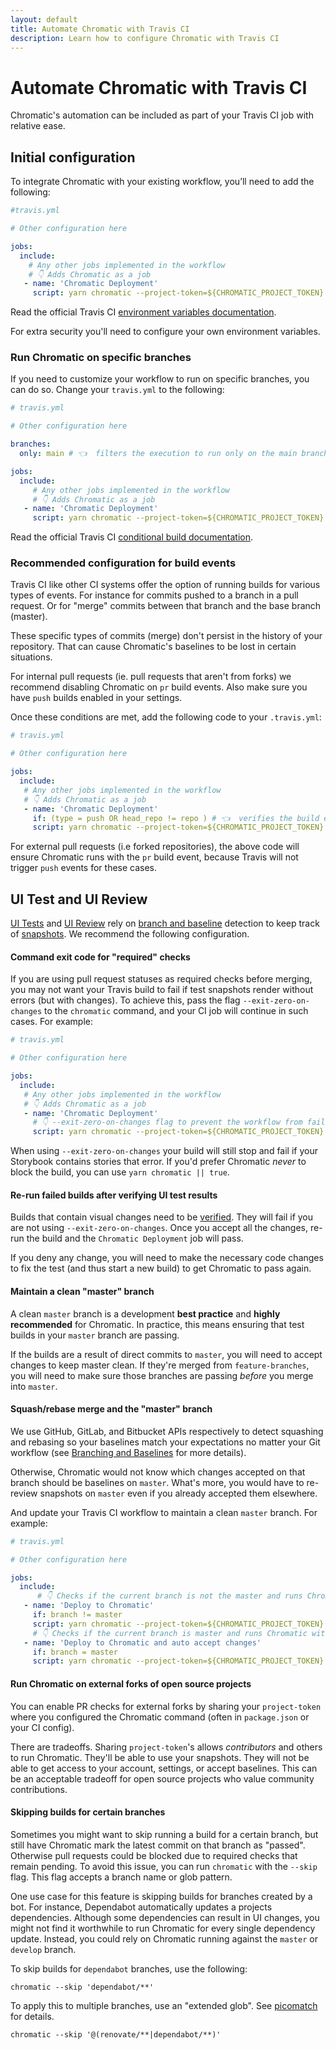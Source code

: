 ```yaml
---
layout: default
title: Automate Chromatic with Travis CI
description: Learn how to configure Chromatic with Travis CI
---
```


# Automate Chromatic with Travis CI

Chromatic's automation can be included as part of your Travis CI job with relative ease.

## Initial configuration

To integrate Chromatic with your existing workflow, you’ll need to add the following:

```yml
#travis.yml

# Other configuration here

jobs:
  include:
    # Any other jobs implemented in the workflow
    # 👇 Adds Chromatic as a job
   - name: 'Chromatic Deployment'
     script: yarn chromatic --project-token=${CHROMATIC_PROJECT_TOKEN}
```

<div class="aside">
Read the official Travis CI <a href="https://docs.travis-ci.com/user/environment-variables/"> environment variables documentation</a>.
</div>

For extra security you'll need to configure your own environment variables.

### Run Chromatic on specific branches

If you need to customize your workflow to run on specific branches, you can do so. Change your `travis.yml` to the following:

```yml
# travis.yml

# Other configuration here

branches:
  only: main # 👈  filters the execution to run only on the main branch

jobs:
  include:
     # Any other jobs implemented in the workflow
     # 👇 Adds Chromatic as a job
   - name: 'Chromatic Deployment'
     script: yarn chromatic --project-token=${CHROMATIC_PROJECT_TOKEN}
```

<div class="aside">
Read the official Travis CI <a href="https://docs.travis-ci.com/user/conditional-builds-stages-jobs/"> conditional build documentation</a>.
</div>

### Recommended configuration for build events

Travis CI like other CI systems offer the option of running builds for various types of events. For instance for commits pushed to a branch in a pull request. Or for "merge" commits between that branch and the base branch (master).

These specific types of commits (merge) don't persist in the history of your repository. That can cause Chromatic's baselines to be lost in certain situations. 

For internal pull requests (ie. pull requests that aren't from forks) we recommend disabling Chromatic on `pr` build events. Also make sure you have `push` builds enabled in your settings. 

Once these conditions are met, add the following code to your `.travis.yml`:

```yml
# travis.yml

# Other configuration here

jobs:
  include:
   # Any other jobs implemented in the workflow
   # 👇 Adds Chromatic as a job
   - name: 'Chromatic Deployment'
     if: (type = push OR head_repo != repo ) # 👈  verifies the build event type or if it's a forked repository
     script: yarn chromatic --project-token=${CHROMATIC_PROJECT_TOKEN}
```

For external pull requests (i.e forked repositories), the above code will ensure Chromatic runs with the `pr` build event, because Travis will not trigger `push` events for these cases.


## UI Test and UI Review

[UI Tests](test) and [UI Review](review) rely on [branch and baseline](branching-and-baselines) detection to keep track of [snapshots](snapshots). We recommend the following configuration.

#### Command exit code for "required" checks

If you are using pull request statuses as required checks before merging, you may not want your Travis build to fail if test snapshots render without errors (but with changes). To achieve this, pass the flag `--exit-zero-on-changes` to the `chromatic` command, and your CI job will continue in such cases. For example:

```yml
# travis.yml

# Other configuration here

jobs:
  include:
   # Any other jobs implemented in the workflow
   # 👇 Adds Chromatic as a job
   - name: 'Chromatic Deployment'
     # 👇 --exit-zero-on-changes flag to prevent the workflow from failing
     script: yarn chromatic --project-token=${CHROMATIC_PROJECT_TOKEN} --exit-zero-on-changes
```

When using `--exit-zero-on-changes` your build will still stop and fail if your Storybook contains stories that error. If you'd prefer Chromatic _never_ to block the build, you can use `yarn chromatic || true`.

#### Re-run failed builds after verifying UI test results

Builds that contain visual changes need to be [verified](test#verify-ui-changes). They will fail if you are not using `--exit-zero-on-changes`. Once you accept all the changes, re-run the build and the `Chromatic Deployment` job will pass.

If you deny any change, you will need to make the necessary code changes to fix the test (and thus start a new build) to get Chromatic to pass again.

#### Maintain a clean "master" branch

A clean `master` branch is a development **best practice** and **highly recommended** for Chromatic. In practice, this means ensuring that test builds in your `master` branch are passing.

If the builds are a result of direct commits to `master`, you will need to accept changes to keep master clean. If they're merged from `feature-branches`, you will need to make sure those branches are passing _before_ you merge into `master`.

#### Squash/rebase merge and the "master" branch


We use GitHub, GitLab, and Bitbucket APIs respectively to detect squashing and rebasing so your baselines match your expectations no matter your Git workflow  (see [Branching and Baselines](branching-and-baselines#squash-and-rebase-merging) for more details).

Otherwise, Chromatic would not know which changes accepted on that branch should be baselines on `master`. What's more, you would have to re-review snapshots on `master` even if you already accepted them elsewhere.

And update your Travis CI workflow to maintain a clean `master` branch. For example:

```yml
# travis.yml

# Other configuration here

jobs:
  include:
      # 👇 Checks if the current branch is not the master and runs Chromatic
   - name: 'Deploy to Chromatic'
     if: branch != master 
     script: yarn chromatic --project-token=${CHROMATIC_PROJECT_TOKEN}
     # 👇 Checks if the current branch is master and runs Chromatic with the auto-accept-changes flag
   - name: 'Deploy to Chromatic and auto accept changes'
     if: branch = master
     script: yarn chromatic --project-token=${CHROMATIC_PROJECT_TOKEN} --auto-accept-changes

```

#### Run Chromatic on external forks of open source projects


You can enable PR checks for external forks by sharing your `project-token` where you configured the Chromatic command (often in `package.json` or your CI config).

There are tradeoffs. Sharing `project-token`'s allows _contributors_ and others to run Chromatic. They'll be able to use your snapshots. They will not be able to get access to your account, settings, or accept baselines. This can be an acceptable tradeoff for open source projects who value community contributions.

#### Skipping builds for certain branches

Sometimes you might want to skip running a build for a certain branch, but still have Chromatic mark the latest commit on that branch as "passed". Otherwise pull requests could be blocked due to required checks that remain pending. To avoid this issue, you can run `chromatic` with the `--skip` flag. This flag accepts a branch name or glob pattern.

One use case for this feature is skipping builds for branches created by a bot. For instance, Dependabot automatically updates a projects dependencies. Although some dependencies can result in UI changes, you might not find it worthwhile to run Chromatic for every single dependency update. Instead, you could rely on Chromatic running against the `master` or `develop` branch.

To skip builds for `dependabot` branches, use the following:

```
chromatic --skip 'dependabot/**'
```

To apply this to multiple branches, use an "extended glob". See [picomatch] for details.

```
chromatic --skip '@(renovate/**|dependabot/**)'
```

[picomatch]: https://www.npmjs.com/package/picomatch#globbing-features
